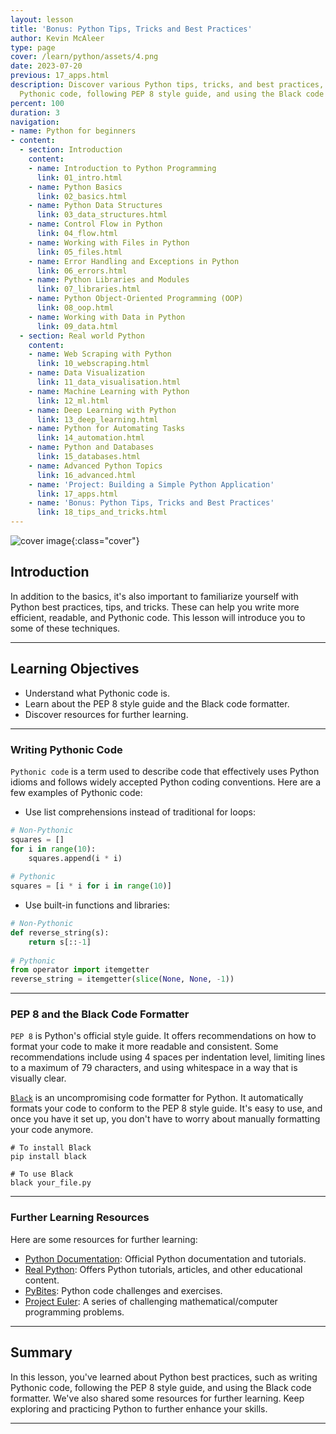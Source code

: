 ```yaml
---
layout: lesson
title: 'Bonus: Python Tips, Tricks and Best Practices'
author: Kevin McAleer
type: page
cover: /learn/python/assets/4.png
date: 2023-07-20
previous: 17_apps.html
description: Discover various Python tips, tricks, and best practices, such as writing
  Pythonic code, following PEP 8 style guide, and using the Black code formatter.
percent: 100
duration: 3
navigation:
- name: Python for beginners
- content:
  - section: Introduction
    content:
    - name: Introduction to Python Programming
      link: 01_intro.html
    - name: Python Basics
      link: 02_basics.html
    - name: Python Data Structures
      link: 03_data_structures.html
    - name: Control Flow in Python
      link: 04_flow.html
    - name: Working with Files in Python
      link: 05_files.html
    - name: Error Handling and Exceptions in Python
      link: 06_errors.html
    - name: Python Libraries and Modules
      link: 07_libraries.html
    - name: Python Object-Oriented Programming (OOP)
      link: 08_oop.html
    - name: Working with Data in Python
      link: 09_data.html
  - section: Real world Python
    content:
    - name: Web Scraping with Python
      link: 10_webscraping.html
    - name: Data Visualization
      link: 11_data_visualisation.html
    - name: Machine Learning with Python
      link: 12_ml.html
    - name: Deep Learning with Python
      link: 13_deep_learning.html
    - name: Python for Automating Tasks
      link: 14_automation.html
    - name: Python and Databases
      link: 15_databases.html
    - name: Advanced Python Topics
      link: 16_advanced.html
    - name: 'Project: Building a Simple Python Application'
      link: 17_apps.html
    - name: 'Bonus: Python Tips, Tricks and Best Practices'
      link: 18_tips_and_tricks.html
---
```



![cover image]({{page.cover}}){:class="cover"}

## Introduction

In addition to the basics, it's also important to familiarize yourself with Python best practices, tips, and tricks. These can help you write more efficient, readable, and Pythonic code. This lesson will introduce you to some of these techniques.

---

## Learning Objectives

- Understand what Pythonic code is.
- Learn about the PEP 8 style guide and the Black code formatter.
- Discover resources for further learning.

---

### Writing Pythonic Code

`Pythonic code` is a term used to describe code that effectively uses Python idioms and follows widely accepted Python coding conventions. Here are a few examples of Pythonic code:

- Use list comprehensions instead of traditional for loops:

```python
# Non-Pythonic
squares = []
for i in range(10):
    squares.append(i * i)
    
# Pythonic
squares = [i * i for i in range(10)]
```

- Use built-in functions and libraries:

```python
# Non-Pythonic
def reverse_string(s):
    return s[::-1]
    
# Pythonic
from operator import itemgetter
reverse_string = itemgetter(slice(None, None, -1))
```

---

### PEP 8 and the Black Code Formatter

`PEP 8` is Python's official style guide. It offers recommendations on how to format your code to make it more readable and consistent. Some recommendations include using 4 spaces per indentation level, limiting lines to a maximum of 79 characters, and using whitespace in a way that is visually clear.

[`Black`](https://black.readthedocs.io/en/stable/) is an uncompromising code formatter for Python. It automatically formats your code to conform to the PEP 8 style guide. It's easy to use, and once you have it set up, you don't have to worry about manually formatting your code anymore.

```shell
# To install Black
pip install black

# To use Black
black your_file.py
```

---

### Further Learning Resources

Here are some resources for further learning:

- [Python Documentation](https://docs.python.org/3/): Official Python documentation and tutorials.
- [Real Python](https://realpython.com/): Offers Python tutorials, articles, and other educational content.
- [PyBites](https://codechalleng.es/): Python code challenges and exercises.
- [Project Euler](https://projecteuler.net/): A series of challenging mathematical/computer programming problems.

---

## Summary

In this lesson, you've learned about Python best practices, such as writing Pythonic code, following the PEP 8 style guide, and using the Black code formatter. We've also shared some resources for further learning. Keep exploring and practicing Python to further enhance your skills.

---
